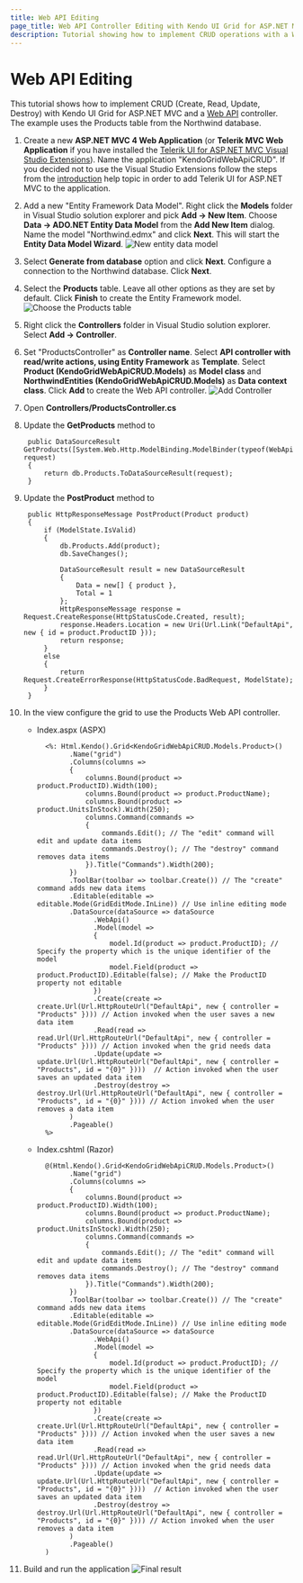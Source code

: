 ```yaml
---
title: Web API Editing
page_title: Web API Controller Editing with Kendo UI Grid for ASP.NET MVC
description: Tutorial showing how to implement CRUD operations with a Web API controller.
---
```


# Web API Editing

This tutorial shows how to implement CRUD (Create, Read, Update, Destroy) with Kendo UI Grid for ASP.NET MVC and a [Web API](http://www.asp.net/web-api) controller.
The example uses the Products table from the Northwind database.

1. Create a new **ASP.NET MVC 4 Web Application** (or **Telerik MVC Web Application** if you have installed the [Telerik UI for ASP.NET MVC Visual Studio Extensions](/aspnet-mvc/introduction#kendo-ui-for-asp.net-mvc-visual-studio-extensions)).
Name the application "KendoGridWebApiCRUD". If you decided not to use the Visual Studio Extensions follow the steps from the [introduction](/aspnet-mvc/asp-net-mvc-4) help topic in order
to add Telerik UI for ASP.NET MVC to the application.
1. Add a new "Entity Framework Data Model". Right click the **Models** folder in Visual Studio solution explorer and pick **Add -> New Item**. Choose **Data -> ADO.NET Entity Data Model** from the **Add New Item** dialog.
Name the model "Northwind.edmx" and click **Next**. This will start the **Entity Data Model Wizard**.
![New entity data model](/aspnet-mvc/helpers/grid/images/grid-entity-data-model.png)
1. Select **Generate from database** option and click **Next**. Configure a connection to the Northwind database. Click **Next**.
1. Select the **Products** table. Leave all other options as they are set by default. Click **Finish** to create the Entity Framework model.
![Choose the Products table](/aspnet-mvc/helpers/grid/images/grid-database-objects.png)
1. Right click the **Controllers** folder in Visual Studio solution explorer. Select **Add -> Controller**.
1. Set "ProductsController" as **Controller name**. Select **API controller with read/write actions, using Entity Framework** as **Template**. Select **Product (KendoGridWebApiCRUD.Models)** as **Model class** and
**NorthwindEntities (KendoGridWebApiCRUD.Models)** as **Data context class**. Click **Add** to create the Web API controller.
![Add Controller](/aspnet-mvc/helpers/grid/images/grid-api-controller.png)
1. Open **Controllers/ProductsController.cs**
1. Update the **GetProducts** method to

        public DataSourceResult GetProducts([System.Web.Http.ModelBinding.ModelBinder(typeof(WebApiDataSourceRequestModelBinder))]DataSourceRequest request)
        {
            return db.Products.ToDataSourceResult(request);
        }
1. Update the **PostProduct** method to

        public HttpResponseMessage PostProduct(Product product)
        {
            if (ModelState.IsValid)
            {
                db.Products.Add(product);
                db.SaveChanges();

                DataSourceResult result = new DataSourceResult
                {
                    Data = new[] { product },
                    Total = 1
                };
                HttpResponseMessage response = Request.CreateResponse(HttpStatusCode.Created, result);
                response.Headers.Location = new Uri(Url.Link("DefaultApi", new { id = product.ProductID }));
                return response;
            }
            else
            {
                return Request.CreateErrorResponse(HttpStatusCode.BadRequest, ModelState);
            }
        }
1.  In the view configure the grid to use the Products Web API controller.
    - Index.aspx (ASPX)

            <%: Html.Kendo().Grid<KendoGridWebApiCRUD.Models.Product>()
                  .Name("grid")
                  .Columns(columns =>
                  {
                      columns.Bound(product => product.ProductID).Width(100);
                      columns.Bound(product => product.ProductName);
                      columns.Bound(product => product.UnitsInStock).Width(250);
                      columns.Command(commands =>
                      {
                          commands.Edit(); // The "edit" command will edit and update data items
                          commands.Destroy(); // The "destroy" command removes data items
                      }).Title("Commands").Width(200);
                  })
                  .ToolBar(toolbar => toolbar.Create()) // The "create" command adds new data items
                  .Editable(editable => editable.Mode(GridEditMode.InLine)) // Use inline editing mode
                  .DataSource(dataSource => dataSource
                        .WebApi()
                        .Model(model =>
                        {
                            model.Id(product => product.ProductID); // Specify the property which is the unique identifier of the model
                            model.Field(product => product.ProductID).Editable(false); // Make the ProductID property not editable
                        })
                        .Create(create => create.Url(Url.HttpRouteUrl("DefaultApi", new { controller = "Products" }))) // Action invoked when the user saves a new data item
                        .Read(read => read.Url(Url.HttpRouteUrl("DefaultApi", new { controller = "Products" }))) // Action invoked when the grid needs data
                        .Update(update => update.Url(Url.HttpRouteUrl("DefaultApi", new { controller = "Products", id = "{0}" })))  // Action invoked when the user saves an updated data item
                        .Destroy(destroy => destroy.Url(Url.HttpRouteUrl("DefaultApi", new { controller = "Products", id = "{0}" }))) // Action invoked when the user removes a data item
                  )
                  .Pageable()
            %>
    - Index.cshtml (Razor)

            @(Html.Kendo().Grid<KendoGridWebApiCRUD.Models.Product>()
                  .Name("grid")
                  .Columns(columns =>
                  {
                      columns.Bound(product => product.ProductID).Width(100);
                      columns.Bound(product => product.ProductName);
                      columns.Bound(product => product.UnitsInStock).Width(250);
                      columns.Command(commands =>
                      {
                          commands.Edit(); // The "edit" command will edit and update data items
                          commands.Destroy(); // The "destroy" command removes data items
                      }).Title("Commands").Width(200);
                  })
                  .ToolBar(toolbar => toolbar.Create()) // The "create" command adds new data items
                  .Editable(editable => editable.Mode(GridEditMode.InLine)) // Use inline editing mode
                  .DataSource(dataSource => dataSource
                        .WebApi()
                        .Model(model =>
                        {
                            model.Id(product => product.ProductID); // Specify the property which is the unique identifier of the model
                            model.Field(product => product.ProductID).Editable(false); // Make the ProductID property not editable
                        })
                        .Create(create => create.Url(Url.HttpRouteUrl("DefaultApi", new { controller = "Products" }))) // Action invoked when the user saves a new data item
                        .Read(read => read.Url(Url.HttpRouteUrl("DefaultApi", new { controller = "Products" }))) // Action invoked when the grid needs data
                        .Update(update => update.Url(Url.HttpRouteUrl("DefaultApi", new { controller = "Products", id = "{0}" })))  // Action invoked when the user saves an updated data item
                        .Destroy(destroy => destroy.Url(Url.HttpRouteUrl("DefaultApi", new { controller = "Products", id = "{0}" }))) // Action invoked when the user removes a data item
                  )
                  .Pageable()
            )
1. Build and run the application
![Final result](/aspnet-mvc/helpers/grid/images/grid-inline-grid.png)
